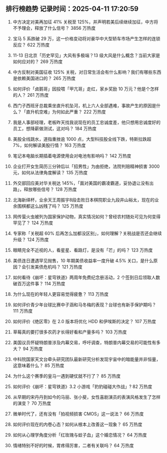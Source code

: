 
## 排行榜趋势 记录时间：2025-04-11 17:20:59
  
  1. 中方决定对美再加征 41% 关税至 125%，并声明若美后续继续加征，中方将不予理会，释放了什么信号？ 3856 万热度
    
  2. 宝马 5 系跌破 29 万，这一价格变动将对豪华中大型轿车市场产生怎样的连锁反应？ 622 万热度
    
  3. 11-13 日北京「历史罕见」大风有多极端？13 级大风是什么概念？当前大家是如何应对的？ 269 万热度
    
  4. 中方反制对美国征收 125% 关税，对日常生活会有什么影响？我们有哪些东西是依赖美国进口的？ 265 万热度
    
  5. 如何评价「卤鹅哥」因投喂「甲亢哥」走红，家乡奖励 10 万元？他是个怎样的人？ 261 万热度
    
  6. 西门子西班牙总裁乘坐直升机坠河，机上六人全部遇难，事故产生的原因是什么？「直升机空难」为何如此严重？ 222 万热度
    
  7. 我是人事部经理，老板昨天找我说现在的员工忠诚度差，他只想用忠诚度好的员工，想降薪做测试，这对吗？ 184 万热度
    
  8. 美股全线跳水，道指重挫逾 1000 点，大型科技股全线下跌，特斯拉跌超 7%，如何解读美股行情？ 163 万热度
    
  9. 笔记本电脑长期插着电源使用会对电池有影响吗？ 142 万热度
    
  10. 企业打开女生简历三分钟后以「招男性」为由拒绝，法院判赔精神损害 3000 元，如何从法律角度解读？ 135 万热度
    
  11. 外交部回应美对华关税达 145%，「面对美国的霸凌霸道，妥协退让没有出路」，释放哪些信号？ 128 万热度
    
  12. 北海新绎杯，业余天王周振宇8段击败日本棋院职业九段井山裕太，现在的业余围棋都这么凶残了吗？ 125 万热度
    
  13. 网传萤火虫被列为国家保护动物，真实情况如何？曾经农村随处可见为何变得罕见了？ 124 万热度
    
  14. 专家称「关税超 60% 后再怎么加都没区别」，如何理解？关税战是否还会继续升级？ 124 万热度
    
  15. 眼睛完全不近视的人，看星星、看路灯，是没有「芒」的吗？ 123 万热度
    
  16. 美债连日遭遇罕见抛售，10 年期美债收益率一度升破 4.5% 关口，是什么原因？会引发美债危机吗？ 121 万热度
    
  17. 如何看待《崩坏：星穹铁道》两周年免费纪念册活动，2 个签到日后领取人数破百万这件事？ 114 万热度
    
  18. 为什么现在的年轻人更容易觉得疲惫？ 113 万热度
    
  19. 如何评价青少年台球比赛中子涵和马冬梅的表现？台球也有新手保护期吗？ 111 万热度
    
  20. 如何评价《绝区零》在 2.0 版本将优化 HDD 和伊埃斯的决定？ 107 万热度
    
  21. 草莓真的要打很多农药才长得好看和产量多吗？ 103 万热度
    
  22. 美国议员怀疑特朗普涉及内幕交易，呼吁调查，特朗普内幕交易的可能性有多大？ 94 万热度
    
  23. 中科院国家天文台牵头研究团队最新研究分析发现宇宙中的暗能量并非恒量，这意味着什么？ 85 万热度
    
  24. 为什么这个赛季的皇马一遇到硬仗就不行了？ 85 万热度
    
  25. 如何评价《崩坏：星穹铁道》3.2 小游戏「豹豹碰碰大作战」? 82 万热度
    
  26. 从早期的宋丹丹到如今的马丽、张小斐，女性喜剧演员的表演风格发生了怎样的演变？ 70 万热度
    
  27. 微单时代了，还有没有「拍视频损害 CMOS」这一说法？ 66 万热度
    
  28. 如何评价现在的内卷心态？如何从根本上改善这一现象？ 65 万热度
    
  29. 如何从心理学角度分析「红玫瑰与蚊子血」这个婚恋情况？ 64 万热度
    
  30. 情绪特别不好的时候，胃疼得厉害，二者有关联吗？ 64 万热度
    